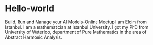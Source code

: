 # Hello-world
Build, Run and Manage your AI Models-Online Meetup 
I am Elcim from Istanbul. I am a mathematician at Istanbul University. I got my PhD from University of Waterloo, department of Pure Mathematics in the area of Abstract Harmonic Analysis. 
